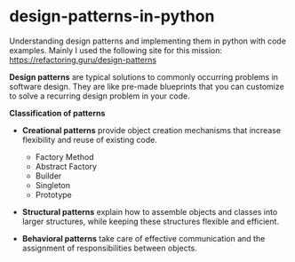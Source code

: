 # design-patterns-in-python
Understanding design patterns and implementing them in python with code examples.
Mainly I used the following site for this mission: https://refactoring.guru/design-patterns

**Design patterns** are typical solutions to commonly occurring problems in software design. They are like pre-made blueprints that you can customize to solve a recurring design problem in your code.

**Classification of patterns**

- **Creational patterns** provide object creation mechanisms that increase flexibility and reuse of existing code.
    * Factory Method
    * Abstract Factory
    * Builder
    * Singleton
    * Prototype

- **Structural patterns** explain how to assemble objects and classes into larger structures, while keeping these structures flexible and efficient.

- **Behavioral patterns** take care of effective communication and the assignment of responsibilities between objects.




